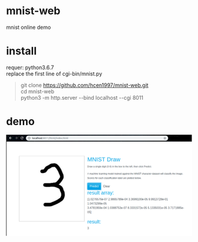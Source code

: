 # mnist-web  
mnist online demo  

# install  
requer: python3.6.7  
replace the first line of cgi-bin/mnist.py 
> git clone https://github.com/hcen1997/mnist-web.git  
> cd mnist-web  
> python3 -m http.server --bind localhost --cgi 8011  

# demo  
![demo](demo.png)
